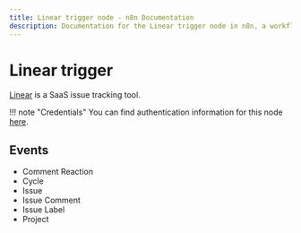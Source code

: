 ```yaml
---
title: Linear trigger node - n8n Documentation
description: Documentation for the Linear trigger node in n8n, a workflow automation platform. Includes details of operations and configuration, and links to examples and credentials information.
---
```


# Linear trigger

[Linear](https://linear.app/) is a SaaS issue tracking tool.

!!! note "Credentials"
    You can find authentication information for this node [here](/integrations/builtin/credentials/linear/).


## Events

- Comment Reaction
- Cycle
- Issue
- Issue Comment
- Issue Label
- Project

